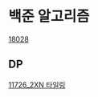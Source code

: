 # 백준 알고리즘

[18028](https://github.com/dkyou7/Backjoon_Algorithm/tree/master/10828_%EC%8A%A4%ED%83%9D)<br>

## DP
[11726_2XN 타일링]()
